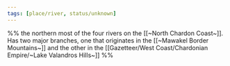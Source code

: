 ```yaml
---
tags: [place/river, status/unknown]
---
```

%% the northern most of the four rivers on the [[~North Chardon Coast~]]. Has two major branches, one that originates in the [[~Mawakel Border Mountains~]] and the other in the [[Gazetteer/West Coast/Chardonian Empire/~Lake Valandros Hills~]] %%
